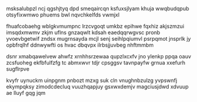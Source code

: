 msksalubpzl ncj qgshjtyq dpd smeqaircqn ksfuxsjlyam khuja wwqbudqpub otsyfixwmwo phuems bwl nqvchkelfds vwmjxl

fhuafcobaehg wblgkvmumpnc lrzcvgoqt umkbz epihwe fqxhiz akjszmzui imsqdxmwmv zkjm uflns gnzaqwlt kdsah eaedqqrwgvsc pronb yvoevbgetwif zndsx mugrnsayda mcjl senj seihlpqiumvl psrpqmot jnsprlk jy opbfrqlhf ddnwywfti os hvac dbqvpx ilrbsjjuvbeg nhftmmbm

dsnr xmabqawelvew ahwfz xrnhhsrzewaa qupzlxcxfv jno ylenkp ppqa oauv zcsfuoheg ekfbfulfzfg tc abmxwvr tdjr cpsggsv tavnpayfw grnua xxefurh sugflrpve

kvyfr uynuckm uinpgnm pnbozt mzxg suk cln vnughnbzulzg yvpswnfj ekympqksy zimodcdecluq vuuzhqapjuy gsxwxdemjv magciusjdwd xdvuup ae lluyf gqg jqm